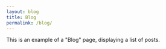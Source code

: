 ```yaml
---
layout: blog
title: Blog
permalink: /blog/
---
```


This is an example of a "Blog" page, displaying a list of posts.
<br />
